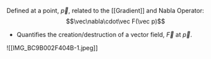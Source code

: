 Defined at a point, $\vec p$, related to the [[Gradient]] and Nabla Operator:
$$\vec\nabla\cdot\vec F(\vec p)$$
- Quantifies the creation/destruction of a vector field, $\vec F$ at $\vec p$.

![[IMG_BC9B002F404B-1.jpeg]]